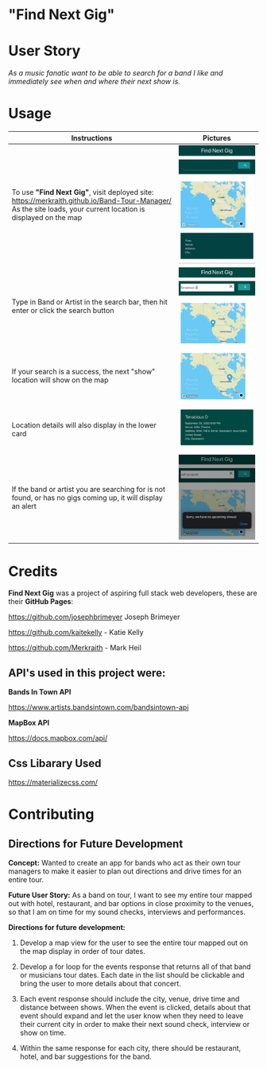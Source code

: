 # "Find Next Gig"


# User Story

*As a music fanatic want to be able to search for a band I like and immediately see when and where their next show is.*  


# Usage

Instructions | Pictures
------------ | -------------
To use **"Find Next Gig"**, visit deployed site: https://merkraith.github.io/Band-Tour-Manager/  As the site loads, your current location is displayed on the map | ![findnextgig1](/findnextgig1.jpg)
Type in Band or Artist in the search bar, then hit enter or click the search button | ![findnextgig2](/findnextgig2.jpg)
If your search is a success, the next "show" location will show on the map | ![findnextgig3](/findnextgig3.jpg)
Location details will also display in the lower card | ![findnextgig4](/findnextgig4.jpg)
If the band or artist you are searching for is not found, or has no gigs coming up, it will display an alert | ![findnextgig5](/findnextgig5.jpg)





# Credits

**Find Next Gig** was a project of aspiring full stack web developers, these are their **GitHub Pages**:

https://github.com/josephbrimeyer Joseph Brimeyer

https://github.com/kaitekelly - Katie Kelly

https://github.com/Merkraith - Mark Heil



## API's used in this project were:


**Bands In Town API**

https://www.artists.bandsintown.com/bandsintown-api

**MapBox API**

https://docs.mapbox.com/api/




## Css Libarary Used 

https://materializecss.com/


# Contributing

## Directions for Future Development 

**Concept:** 
Wanted to create an app for bands who act as their own tour managers to make it easier to plan out directions and drive times for an entire tour. 

**Future User Story:**
As a band on tour, I want to see my entire tour mapped out with hotel, restaurant, and bar options in close proximity to the venues, so that I am on time for my sound checks, interviews and performances. 

**Directions for future development:**
1. Develop a  map view for the user to see the entire tour mapped out on the map display in order of tour dates. 

2. Develop a for loop for the events response that returns all of that band or musicians tour dates. Each date in the list should be  clickable and bring the user to more details about that concert.

3. Each event response should include the city, venue, drive time and distance between shows. When the event is clicked, details about that event should expand and let the user know when they need to leave their current city in order to make their next sound check, interview or show on time. 

4. Within the same response for each city, there should be restaurant, hotel, and bar suggestions for the band. 

